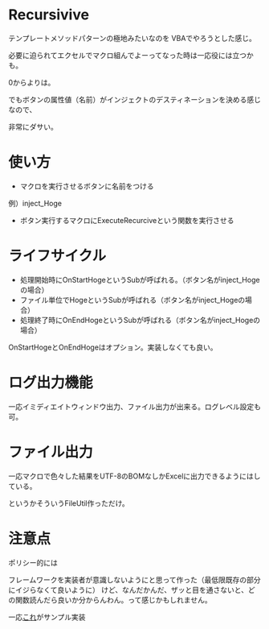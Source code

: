 Recursivive
========================================

テンプレートメソッドパターンの極地みたいなのを
VBAでやろうとした感じ。

必要に迫られてエクセルでマクロ組んでよーってなった時は一応役には立つかも。

0からよりは。

でもボタンの属性値（名前）がインジェクトのデスティネーションを決める感じなので、

非常にダサい。


# 使い方

* マクロを実行させるボタンに名前をつける

例）inject_Hoge

* ボタン実行するマクロにExecuteRecurciveという関数を実行させる

# ライフサイクル

* 処理開始時にOnStartHogeというSubが呼ばれる。（ボタン名がinject_Hogeの場合）
* ファイル単位でHogeというSubが呼ばれる（ボタン名がinject_Hogeの場合）
* 処理終了時にOnEndHogeというSubが呼ばれる（ボタン名がinject_Hogeの場合）

OnStartHogeとOnEndHogeはオプション。実装しなくても良い。

# ログ出力機能

一応イミディエイトウィンドウ出力、ファイル出力が出来る。ログレベル設定も可。

# ファイル出力

一応マクロで色々した結果をUTF-8のBOMなしかExcelに出力できるようにはしている。

というかそういうFileUtil作っただけ。


# 注意点

ポリシー的には

フレームワークを実装者が意識しないようにと思って作った（最低限既存の部分にイジらなくて良いように）
けど、なんだかんだ、ザッと目を通さないと、どの関数読んだら良いか分からんわん。って感じかもしれません。


一応[これ](https://github.com/yyYank/sandbox/blob/master/Recursivive/module/SampleLogic/Logic.bas)がサンプル実装


